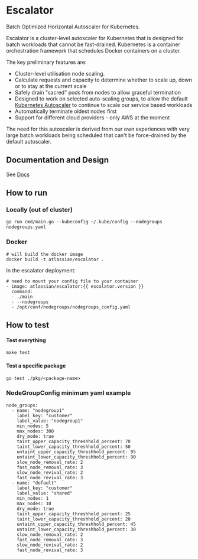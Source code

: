 # Escalator

Batch Optimized Horizontal Autoscaler for Kubernetes.

Escalator is a cluster-level autoscaler for Kubernetes that is designed for batch workloads that cannot be fast-drained. 
Kubernetes is a container orchestration framework that schedules Docker containers on a cluster.

The key preliminary features are:

- Cluster-level utilisation node scaling.
- Calculate requests and capacity to determine whether to scale up, down or to stay at the current scale
- Safely drain "sacred" pods from nodes to allow graceful termination
- Designed to work on selected auto-scaling groups, to allow the default
  [Kubernetes Autoscaler](https://github.com/kubernetes/autoscaler) to continue to scale our service based workloads
- Automatically terminate oldest nodes first
- Support for different cloud providers - only AWS at the moment

The need for this autoscaler is derived from our own experiences with very large batch workloads being scheduled that 
can't be force-drained by the default autoscaler.

## Documentation and Design

See [Docs](docs/)

## How to run

### Locally (out of cluster)

```
go run cmd/main.go --kubeconfig ~/.kube/config --nodegroups nodegroups.yaml
```

### Docker

```
# will build the docker image
docker build -t atlassian/escalator .
```

In the escalator deployment:

```
# need to mount your config file to your container
- image: atlassian/escalator:{{ escalator.version }}
  command:
  - ./main
  - --nodegroups
  - /opt/conf/nodegroups/nodegroups_config.yaml
```

## How to test
#### Test everything
```
make test
```
#### Test a specific package
```
go test ./pkg/<package-name> 
```

### NodeGroupConfig minimum yaml example
```
node_groups:
  - name: "nodegroup1"
    label_key: "customer"
    label_value: "nodegroup1"
    min_nodes: 5
    max_nodes: 300
    dry_mode: true
    taint_upper_capacity_threshhold_percent: 70
    taint_lower_capacity_threshhold_percent: 50
    untaint_upper_capacity_threshhold_percent: 95
    untaint_lower_capacity_threshhold_percent: 90
    slow_node_removal_rate: 2
    fast_node_removal_rate: 3
    slow_node_revival_rate: 2
    fast_node_revival_rate: 3
  - name: "default"
    label_key: "customer"
    label_value: "shared"
    min_nodes: 1
    max_nodes: 10
    dry_mode: true
    taint_upper_capacity_threshhold_percent: 25
    taint_lower_capacity_threshhold_percent: 20
    untaint_upper_capacity_threshhold_percent: 45
    untaint_lower_capacity_threshhold_percent: 30
    slow_node_removal_rate: 2
    fast_node_removal_rate: 3
    slow_node_revival_rate: 2
    fast_node_revival_rate: 3
```
